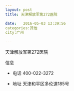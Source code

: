 ```yaml
--- 
layout: post 
title: 天津解放军第272医院

date:   2016-05-03 13:39:56 
categories:其他  
city:广州
  
--- 
```

   
天津解放军第272医院

信息
 - 电话 400-022-3272

 - 地址 天津和平区多伦道185号


